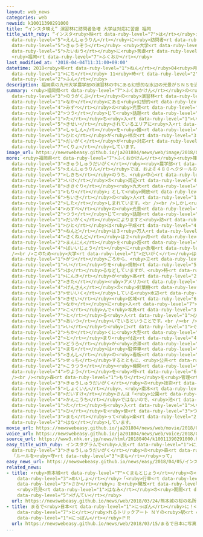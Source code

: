 ```yaml
---
layout: web_news
categories: web
newsid: k10011390291000
title: “インスタ映え” 演習林に訪問者急増 大学は対応に苦慮 福岡
title_with_ruby: “インスタ<ruby>映<rt data-ruby-level="7">は</rt></ruby>え” <ruby>演習林<rt
  data-ruby-level="5">えんしゅうりん</rt></ruby>に<ruby>訪問者<rt data-ruby-level="6">ほうもんしゃ</rt></ruby><ruby>急増<rt
  data-ruby-level="5">きゅうぞう</rt></ruby> <ruby>大学<rt data-ruby-level="1">だいがく</rt></ruby>は<ruby>対応<rt
  data-ruby-level="5">たいおう</rt></ruby>に<ruby>苦慮<rt data-ruby-level="7">くりょ</rt></ruby>
  <ruby>福岡<rt data-ruby-level="7">ふくおか</rt></ruby>
last_modified_at: '2018-04-04T11:31:00+09:00'
datetime: 2018<ruby>年<rt data-ruby-level="1">ねん</rt></ruby>04<ruby>月<rt data-ruby-level="1">がつ</rt></ruby>04<ruby>日<rt
  data-ruby-level="1">にち</rt></ruby> 11<ruby>時<rt data-ruby-level="2">じ</rt></ruby>31<ruby>分<rt
  data-ruby-level="2">ふん</rt></ruby>
description: 福岡県の九州大学農学部の演習林の中にある幻想的な水辺の光景がＳＮＳを通じて話題になり、立ち入りが規制されているエリアに入って写真を撮る人が相次いでいることから、大学が対応に苦慮しています。
summary: <ruby>福岡県<rt data-ruby-level="7">ふくおかけん</rt></ruby>の<ruby>九州大学<rt data-ruby-level="3">きゅうしゅうだいがく</rt></ruby><ruby>農学部<rt
  data-ruby-level="3">のうがくぶ</rt></ruby>の<ruby>演習林<rt data-ruby-level="5">えんしゅうりん</rt></ruby>の<ruby>中<rt
  data-ruby-level="1">なか</rt></ruby>にある<ruby>幻想的<rt data-ruby-level="7">げんそうてき</rt></ruby>な<ruby>水辺<rt
  data-ruby-level="4">みずべ</rt></ruby>の<ruby>光景<rt data-ruby-level="4">こうけい</rt></ruby>がＳＮＳを<ruby>通<rt
  data-ruby-level="2">つう</rt></ruby>じて<ruby>話題<rt data-ruby-level="3">わだい</rt></ruby>になり、<ruby>立<rt
  data-ruby-level="1">た</rt></ruby>ち<ruby>入<rt data-ruby-level="1">い</rt></ruby>りが<ruby>規制<rt
  data-ruby-level="5">きせい</rt></ruby>されているエリアに<ruby>入<rt data-ruby-level="1">はい</rt></ruby>って<ruby>写真<rt
  data-ruby-level="3">しゃしん</rt></ruby>を<ruby>撮<rt data-ruby-level="7">と</rt></ruby>る<ruby>人<rt
  data-ruby-level="1">ひと</rt></ruby>が<ruby>相次<rt data-ruby-level="3">あいつ</rt></ruby>いでいることから、<ruby>大学<rt
  data-ruby-level="1">だいがく</rt></ruby>が<ruby>対応<rt data-ruby-level="5">たいおう</rt></ruby>に<ruby>苦慮<rt
  data-ruby-level="7">くりょ</rt></ruby>しています。
image_url: https://newswebeasy.github.io/ja201804/news/web/image/2018/04/04/K10011390291_1804041237_1804041238_01_02.jpg
more: <ruby>福岡県<rt data-ruby-level="7">ふくおかけん</rt></ruby><ruby>篠栗町<rt data-ruby-level="8">ささぐりまち</rt></ruby>にある<ruby>九州大学<rt
  data-ruby-level="3">きゅうしゅうだいがく</rt></ruby><ruby>農学部<rt data-ruby-level="3">のうがくぶ</rt></ruby>の<ruby>演習林<rt
  data-ruby-level="5">えんしゅうりん</rt></ruby>では、およそ４８０ヘクタールの<ruby>広大<rt data-ruby-level="2">こうだい</rt></ruby>な<ruby>敷地<rt
  data-ruby-level="7">しきち</rt></ruby>のうち、<ruby>中心<rt data-ruby-level="2">ちゅうしん</rt></ruby>にあるため<ruby>池<rt
  data-ruby-level="2">いけ</rt></ruby>の<ruby>周辺<rt data-ruby-level="4">しゅうへん</rt></ruby>およそ１７ヘクタールが「<ruby>篠栗<rt
  data-ruby-level="8">ささぐり</rt></ruby><ruby>九大<rt data-ruby-level="1">きゅうだい</rt></ruby>の<ruby>森<rt
  data-ruby-level="1">もり</rt></ruby>」として<ruby>開放<rt data-ruby-level="3">かいほう</rt></ruby>され<ruby>地域<rt
  data-ruby-level="6">ちいき</rt></ruby>の<ruby>人<rt data-ruby-level="1">ひと</rt></ruby>たちに<ruby>親<rt
  data-ruby-level="2">した</rt></ruby>しまれています。<br /><br />しかし<ruby>幻想的<rt data-ruby-level="7">げんそうてき</rt></ruby>な<ruby>水辺<rt
  data-ruby-level="4">みずべ</rt></ruby>の<ruby>光景<rt data-ruby-level="4">こうけい</rt></ruby>がインスタグラムなどを<ruby>通<rt
  data-ruby-level="2">つう</rt></ruby>じて<ruby>話題<rt data-ruby-level="3">わだい</rt></ruby>になり、<ruby>大学<rt
  data-ruby-level="1">だいがく</rt></ruby>によりますと<ruby>訪<rt data-ruby-level="7">おとず</rt></ruby>れる<ruby>人<rt
  data-ruby-level="1">ひと</rt></ruby>は<ruby>平成<rt data-ruby-level="4">へいせい</rt></ruby>２８<ruby>年度<rt
  data-ruby-level="3">ねんど</rt></ruby>は３<ruby>万人<rt data-ruby-level="2">まんにん</rt></ruby>ほどでしたが、<ruby>昨年度<rt
  data-ruby-level="4">さくねんど</rt></ruby>は２<ruby>月<rt data-ruby-level="1">がつ</rt></ruby>までで１２<ruby>万人<rt
  data-ruby-level="2">まんにん</rt></ruby>を<ruby>超<rt data-ruby-level="7">こ</rt></ruby>え、４<ruby>倍以上<rt
  data-ruby-level="4">ばいいじょう</rt></ruby>に<ruby>急増<rt data-ruby-level="5">きゅうぞう</rt></ruby>しています。<br
  /><br />このため<ruby>大学<rt data-ruby-level="1">だいがく</rt></ruby>は<ruby>去年<rt data-ruby-level="3">きょねん</rt></ruby>７<ruby>月<rt
  data-ruby-level="1">がつ</rt></ruby>ごろから、<ruby>立<rt data-ruby-level="1">た</rt></ruby>ち<ruby>入<rt
  data-ruby-level="1">い</rt></ruby>りを<ruby>規制<rt data-ruby-level="5">きせい</rt></ruby>しているエリアにロープを<ruby>張<rt
  data-ruby-level="5">は</rt></ruby>るなどしていますが、<ruby>特<rt data-ruby-level="4">とく</rt></ruby>に<ruby>人気<rt
  data-ruby-level="1">にんき</rt></ruby>が<ruby>高<rt data-ruby-level="2">たか</rt></ruby>い<ruby>北<rt
  data-ruby-level="2">きた</rt></ruby><ruby>アメリカ<rt data-ruby-level="2">あめりか</rt></ruby><ruby>原産<rt
  data-ruby-level="4">げんさん</rt></ruby>の<ruby>針葉樹<rt data-ruby-level="6">しんようじゅ</rt></ruby>「ラクウショウ」が<ruby>生育<rt
  data-ruby-level="3">せいいく</rt></ruby>している<ruby>水辺<rt data-ruby-level="4">みずべ</rt></ruby>では、<ruby>規制<rt
  data-ruby-level="5">きせい</rt></ruby><ruby>区域<rt data-ruby-level="6">くいき</rt></ruby>の<ruby>中<rt
  data-ruby-level="1">なか</rt></ruby>に<ruby>入<rt data-ruby-level="7">はい</rt></ruby>り<ruby>込<rt
  data-ruby-level="7">こ</rt></ruby>んで<ruby>写真<rt data-ruby-level="3">しゃしん</rt></ruby>を<ruby>撮<rt
  data-ruby-level="7">と</rt></ruby>る<ruby>人<rt data-ruby-level="1">ひと</rt></ruby>が<ruby>相次<rt
  data-ruby-level="3">あいつ</rt></ruby>いでいるということです。<br /><br />また、<ruby>森<rt data-ruby-level="1">もり</rt></ruby>の<ruby>入<rt
  data-ruby-level="1">い</rt></ruby>り<ruby>口<rt data-ruby-level="1">ぐち</rt></ruby>の<ruby>近<rt
  data-ruby-level="2">ちか</rt></ruby>くに<ruby>大型<rt data-ruby-level="4">おおがた</rt></ruby>のバスが<ruby>止<rt
  data-ruby-level="2">と</rt></ruby>まり<ruby>付近<rt data-ruby-level="4">ふきん</rt></ruby>の<ruby>道路<rt
  data-ruby-level="3">どうろ</rt></ruby>が<ruby>渋滞<rt data-ruby-level="7">じゅうたい</rt></ruby>することもあり、<ruby>町<rt
  data-ruby-level="1">まち</rt></ruby>は<ruby>駐停車<rt data-ruby-level="7">ちゅうていしゃ</rt></ruby><ruby>禁止<rt
  data-ruby-level="5">きんし</rt></ruby>の<ruby>看板<rt data-ruby-level="6">かんばん</rt></ruby>を<ruby>設置<rt
  data-ruby-level="5">せっち</rt></ruby>するとともに、<ruby>公共<rt data-ruby-level="4">こうきょう</rt></ruby><ruby>交通<rt
  data-ruby-level="2">こうつう</rt></ruby><ruby>機関<rt data-ruby-level="4">きかん</rt></ruby>の<ruby>利用<rt
  data-ruby-level="4">りよう</rt></ruby>を<ruby>呼<rt data-ruby-level="6">よ</rt></ruby>びかけています。<br
  /><br /><ruby>森<rt data-ruby-level="1">もり</rt></ruby>を<ruby>管理<rt data-ruby-level="4">かんり</rt></ruby>する<ruby>九州大学<rt
  data-ruby-level="3">きゅうしゅうだいがく</rt></ruby>の<ruby>技術<rt data-ruby-level="5">ぎじゅつ</rt></ruby><ruby>職員<rt
  data-ruby-level="5">しょくいん</rt></ruby>、<ruby>南木<rt data-ruby-level="7">なぎ</rt></ruby><ruby>大祐<rt
  data-ruby-level="8">だいすけ</rt></ruby>さんは「<ruby>公園<rt data-ruby-level="2">こうえん</rt></ruby>や<ruby>観光地<rt
  data-ruby-level="4">かんこうち</rt></ruby>ではないので、<ruby>池<rt data-ruby-level="2">いけ</rt></ruby>に<ruby>立<rt
  data-ruby-level="1">た</rt></ruby>ち<ruby>入<rt data-ruby-level="1">い</rt></ruby>ったり、<ruby>火<rt
  data-ruby-level="1">ひ</rt></ruby>を<ruby>使<rt data-ruby-level="3">つか</rt></ruby>ったりせず、ルールを<ruby>守<rt
  data-ruby-level="3">まも</rt></ruby>って<ruby>楽<rt data-ruby-level="2">たの</rt></ruby>しんでほしい」と<ruby>話<rt
  data-ruby-level="2">はな</rt></ruby>しています。
movie_url: https://newswebeasy.github.io/ja201804/news/web/movie/2018/04/04/k10011390291_201804041737_201804041737.mp4
voice_url: https://newswebeasy.github.io/ja201804/news/web/voice/2018/04/04/k10011390291_201804041737_201804041737.mp3
source_url: https://www3.nhk.or.jp/news/html/20180404/k10011390291000.html
easy_title_with_ruby: インスタグラムで<ruby>人気<rt data-ruby-level="1">にんき</rt></ruby>の<ruby>九州大学<rt
  data-ruby-level="3">きゅうしゅうだいがく</rt></ruby>の<ruby>森<rt data-ruby-level="1">もり</rt></ruby>
  「ルールを<ruby>守<rt data-ruby-level="3">まも</rt></ruby>って」
easy_news_url: https://newswebeasy.github.io/news/easy/2018/04/05/インスタグラムで人気の九州大学の森-ルールを守って
related_news:
- title: <ruby>熊本城<rt data-ruby-level="7">くまもとじょう</rt></ruby>の<ruby>桜<rt data-ruby-level="5">さくら</rt></ruby>の<ruby>名所<rt
    data-ruby-level="3">めいしょ</rt></ruby>「<ruby>行幸<rt data-ruby-level="8">みゆき</rt></ruby><ruby>坂<rt
    data-ruby-level="3">さか</rt></ruby>」を<ruby>開放<rt data-ruby-level="3">かいほう</rt></ruby>
    <ruby>花見<rt data-ruby-level="1">はなみ</rt></ruby>の<ruby>期間<rt data-ruby-level="3">きかん</rt></ruby><ruby>限定<rt
    data-ruby-level="5">げんてい</rt></ruby>
  url: https://newswebeasy.github.io/news/web/2018/03/24/熊本城の桜の名所行幸坂を開放-花見の期間限定
- title: まるで<ruby>日本<rt data-ruby-level="1">にっぽん</rt></ruby>に！<ruby>写真<rt data-ruby-level="3">しゃしん</rt></ruby>が<ruby>撮<rt
    data-ruby-level="7">と</rt></ruby>れるトリックアート ＮＹの<ruby>駅<rt data-ruby-level="3">えき</rt></ruby>で<ruby>日本<rt
    data-ruby-level="1">にっぽん</rt></ruby>ＰＲ
  url: https://newswebeasy.github.io/news/web/2018/03/15/まるで日本に写真が撮れるトリックアート-NYの駅で日本PR
...
```


